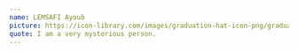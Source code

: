 ```yaml
---
name: LEMSAFI Ayoub
picture: https://icon-library.com/images/graduation-hat-icon-png/graduation-hat-icon-png-29.jpg
quote: I am a very mysterious person.
---
```


